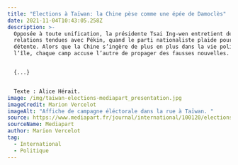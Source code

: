 ```yaml
---
title: "Elections à Taïwan: la Chine pèse comme une épée de Damoclès"
date: 2021-11-04T10:43:05.258Z
description: >-
  Opposée à toute unification, la présidente Tsai Ing-wen entretient des
  relations tendues avec Pékin, quand le parti nationaliste plaide pour une
  détente. Alors que la Chine s’ingère de plus en plus dans la vie politique de
  l’île, chaque camp accuse l’autre de propager des fausses nouvelles.


  {...}


  Texte : Alice Hérait. 
image: /img/taiwan-elections-mediapart_presentation.jpg
imageCredit: Marion Vercelot
imageAlt: "Affiche de campagne éléctorale dans la rue à Taïwan. "
source: https://www.mediapart.fr/journal/international/100120/elections-taiwan-la-chine-pese-comme-une-epee-de-damocles
sourceName: Mediapart
author: Marion Vercelot
tag:
  - International
  - Politique
---
```


